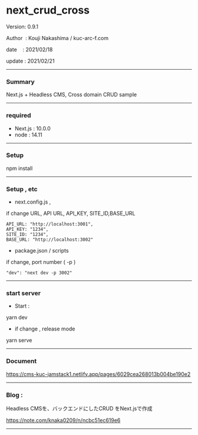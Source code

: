 # next_crud_cross

 Version: 0.9.1

 Author  : Kouji Nakashima / kuc-arc-f.com

 date    : 2021/02/18

 update  : 2021/02/21 

***
### Summary

Next.js + Headless CMS, Cross domain CRUD sample

***
### required

* Next.js : 10.0.0
* node : 14.11

***
### Setup

npm install

***
### Setup , etc
* next.config.js , 

if change URL, API URL, API_KEY, SITE_ID,BASE_URL

```
API_URL: "http://localhost:3001",
API_KEY: "1234",
SITE_ID: "1234",
BASE_URL: "http://localhost:3002"
```

* package.json / scripts

if change, port number ( -p )

```
"dev": "next dev -p 3002"
```

***
### start server
* Start :

yarn dev

* if change , release mode

yarn serve


***
### Document

https://cms-kuc-jamstack1.netlify.app/pages/6029cea268013b004be190e2

***
### Blog : 

Headless CMSを、バックエンドにしたCRUD をNext.jsで作成

https://note.com/knaka0209/n/ncbc51ec619e6

***

